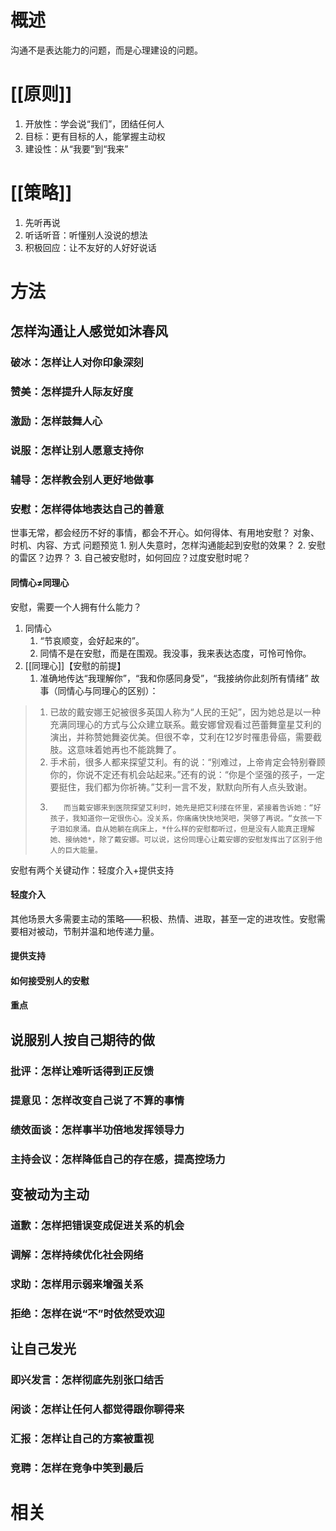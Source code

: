 # 概述
沟通不是表达能力的问题，而是心理建设的问题。
# [[原则]] 
1. 开放性：学会说“我们”，团结任何人
2. 目标：更有目标的人，能掌握主动权
3. 建设性：从“我要”到“我来”

# [[策略]] 
1. 先听再说
2. 听话听音：听懂别人没说的想法
3. 积极回应：让不友好的人好好说话
# 方法
## 怎样沟通让人感觉如沐春风
### 破冰：怎样让人对你印象深刻

### 赞美：怎样提升人际友好度

### 激励：怎样鼓舞人心

### 说服：怎样让别人愿意支持你

### 辅导：怎样教会别人更好地做事

### 安慰：怎样得体地表达自己的善意
世事无常，都会经历不好的事情，都会不开心。如何得体、有用地安慰？
	对象、时机、内容、方式
问题预览
	1. 别人失意时，怎样沟通能起到安慰的效果？
	2. 安慰的雷区？边界？
	3. 自己被安慰时，如何回应？过度安慰时呢？
#### 同情心≠同理心
安慰，需要一个人拥有什么能力？
1. 同情心
	1. “节哀顺变，会好起来的”。
	2. 同情不是在安慰，而是在围观。我没事，我来表达态度，可怜可怜你。
2. [[同理心]]【安慰的前提】
	1. 准确地传达“我理解你”，“我和你感同身受”，“我接纳你此刻所有情绪”
故事（同情心与同理心的区别）：
> 1. 已故的戴安娜王妃被很多英国人称为“人民的王妃”，因为她总是以一种充满同理心的方式与公众建立联系。戴安娜曾观看过芭蕾舞童星艾利的演出，并称赞她舞姿优美。但很不幸，艾利在12岁时罹患骨癌，需要截肢。这意味着她再也不能跳舞了。
> 2. 手术前，很多人都来探望艾利。有的说：“别难过，上帝肯定会特别眷顾你的，你说不定还有机会站起来。”还有的说：“你是个坚强的孩子，一定要挺住，我们都为你祈祷。”艾利一言不发，默默向所有人点头致谢。
> 3.        而当戴安娜来到医院探望艾利时，她先是把艾利搂在怀里，紧接着告诉她：“好孩子，我知道你一定很伤心。没关系，你痛痛快快地哭吧，哭够了再说。“女孩一下子泪如泉涌。自从她躺在病床上，*什么样的安慰都听过，但是没有人能真正理解她、接纳她*，除了戴安娜。可以说，这份同理心让戴安娜的安慰发挥出了区别于他人的巨大能量。

安慰有两个关键动作：轻度介入+提供支持
#### 轻度介入
其他场景大多需要主动的策略——积极、热情、进取，甚至一定的进攻性。安慰需要相对被动，节制并温和地传递力量。
#### 提供支持

#### 如何接受别人的安慰

#### 重点

## 说服别人按自己期待的做
### 批评：怎样让难听话得到正反馈

### 提意见：怎样改变自己说了不算的事情

### 绩效面谈：怎样事半功倍地发挥领导力

### 主持会议：怎样降低自己的存在感，提高控场力
## 变被动为主动
### 道歉：怎样把错误变成促进关系的机会

### 调解：怎样持续优化社会网络

### 求助：怎样用示弱来增强关系

### 拒绝：怎样在说“不”时依然受欢迎
## 让自己发光
### 即兴发言：怎样彻底先别张口结舌

### 闲谈：怎样让任何人都觉得跟你聊得来

### 汇报：怎样让自己的方案被重视

### 竞聘：怎样在竞争中笑到最后
# 相关
